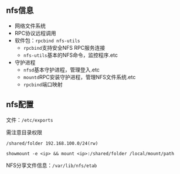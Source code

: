 <!--
{
    "title": "nfs相关",
    "create": "2018-05-16 15:02:26",
    "modify": "2018-12-02 19:40:55",
    "tag": [
        "nfs",
        "network file system"
    ],
    "info": [
        "待测//todo"
    ]
}
-->

## nfs信息

- 网络文件系统
- RPC协议远程调用
- 软件包：`rpcbind nfs-utils`
    - `rpcbind`支持安全NFS RPC服务连接
    - `nfs-utils`基本的NFS命令，监控程序.etc
- 守护进程
    - `nfsd`基本守护进程，管理登入.etc
    - `mountd`RPC安装守护进程，管理NFS文件系统.etc
    - `rpcbind`端口映射

## nfs配置

文件：`/etc/exports`

需注意目录权限

```nfs
/shared/folder 192.168.100.0/24(rw)
```

`showmount -e <ip> && mount <ip>:/shared/folder /local/mount/path`

NFS分享文件信息：`/var/lib/nfs/etab`
